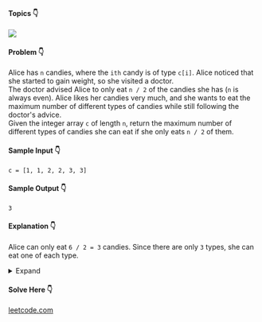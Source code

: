 #### Topics :point_down:
![](https://img.shields.io/badge/-hash--set-wheat)

#### Problem :point_down:
Alice has `n` candies, where the `ith` candy is of type `c[i]`. Alice noticed that she started to gain weight, so she visited a doctor.  
The doctor advised Alice to only eat `n / 2` of the candies she has (`n` is always even). Alice likes her candies very much, and she wants to eat the maximum number of different types of candies while still following the doctor's advice.  
Given the integer array `c` of length `n`, return the maximum number of different types of candies she can eat if she only eats `n / 2` of them.
#### Sample Input :point_down:
```
c = [1, 1, 2, 2, 3, 3]
```
#### Sample Output :point_down:
```
3
```
#### Explanation :point_down:
Alice can only eat `6 / 2 = 3` candies. Since there are only `3` types, she can eat one of each type.
<details>
<summary>Expand</summary>

#### Python :point_down:
```py
def solve(c):
    return min(len(c)//2, len(set(c)))
```
#### Time Complexity :point_down:
```
O(n) 
```
[`list` to `set` conversion requires iterating over a list which requires `O(n)` time and adding each element to the hash set requires `O(1)` time, so the total operation is `O(n)`.](https://stackoverflow.com/questions/34642155/what-is-time-complexity-of-a-list-to-set-conversion)
#### Space Complexity :point_down:
```
O(1)
```
</details>

#### Solve Here :point_down:
[leetcode.com](https://leetcode.com/problems/distribute-candies/)
